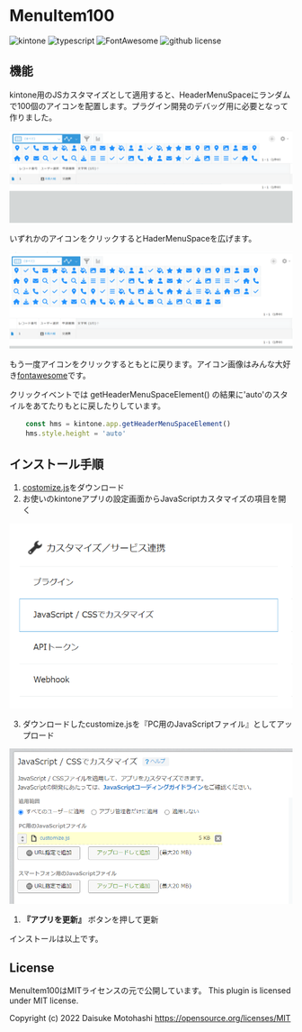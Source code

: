 MenuItem100
========

![kintone](https://img.shields.io/badge/kintone-js-F0DB4F.svg?style=flat&labelColor=FFBE00)
![typescript](https://img.shields.io/badge/-TypeScript-007ACC.svg?logo=typescript&style=flat)
![FontAwesome](https://img.shields.io/badge/-FontAwesome-563D7C.svg?logo=bootstrap&style=flat)
![github license](https://img.shields.io/badge/license-MIT-green.svg?style=flat)


## 機能

kintone用のJSカスタマイズとして適用すると、HeaderMenuSpaceにランダムで100個のアイコンを配置します。プラグイン開発のデバッグ用に必要となって作りました。

![デフォルト表示](img/normal-100.png)

いずれかのアイコンをクリックするとHaderMenuSpaceを広げます。

![HeaderMenuSpaceを拡張](img/extend-100.png)

もう一度アイコンをクリックするともとに戻ります。アイコン画像はみんな大好き[fontawesome](https://fontawesome.com/)です。

クリックイベントでは getHeaderMenuSpaceElement() の結果に'auto'のスタイルをあてたりもとに戻したりしています。

```javascript
    const hms = kintone.app.getHeaderMenuSpaceElement()
    hms.style.height = 'auto'
```

## インストール手順

1. <a href="https://raw.githubusercontent.com/motohasystem/headermenu100/main/dist/js/customize.js">costomize.js</a>をダウンロード
2. お使いのkintoneアプリの設定画面からJavaScriptカスタマイズの項目を開く

![kintoneアプリ設定画面](img/js-cutomize-menu.png)

3. ダウンロードしたcustomize.jsを『PC用のJavaScriptファイル』としてアップロード

![JavaScript / CSSでカスタマイズ](img/for-upload.png)

1. **『アプリを更新』** ボタンを押して更新

インストールは以上です。


## License

MenuItem100はMITライセンスの元で公開しています。
This plugin is licensed under MIT license.

Copyright (c) 2022 Daisuke Motohashi
https://opensource.org/licenses/MIT


